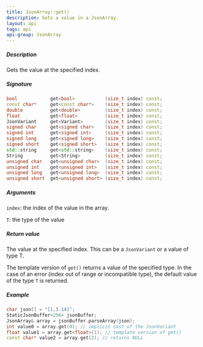 ```yaml
---
title: JsonArray::get()
description: Gets a value in a JsonArray.
layout: api
tags: api
api-group: JsonArray
---
```


##### Description

Gets the value at the specified index.

##### Signature

```c++
bool            get<bool>           (size_t index) const;
const char*     get<const char*>    (size_t index) const;
double          get<double>         (size_t index) const;
float           get<float>          (size_t index) const;
JsonVariant     get<Variant>        (size_t index) const;
signed char     get<signed char>    (size_t index) const;
signed int      get<signed int>     (size_t index) const;
signed long     get<signed long>    (size_t index) const;
signed short    get<signed short>   (size_t index) const;
std::string     get<std::string>    (size_t index) const;
String          get<String>         (size_t index) const;
unsigned char   get<unsigned char>  (size_t index) const;
unsigned int    get<unsigned int>   (size_t index) const;
unsigned long   get<unsigned long>  (size_t index) const;
unsigned short  get<unsigned short> (size_t index) const;
```

##### Arguments

`index`: the index of the value in the array.

`T`: the type of the value

##### Return value

The value at the specified index. This can be a `JsonVariant` or a value of type T.

The template version of `get()` returns a value of the specified type.
In the case of an error (index out of range or incompatible type), the default value of the type `T` is returned.

##### Example

```c++
char json[] = "[1,3.14]";
StaticJsonBuffer<256> jsonBuffer;
JsonArray& array = jsonBuffer.parseArray(json);
int value0 = array.get(0); // implicit cast of the JsonVariant
float value1 = array.get<float>(1); // template version of get()
const char* value2 = array.get(2); // returns NULL
```
